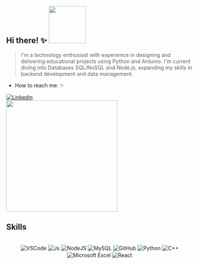 ##  Hi there! ✨ <img src="https://media2.giphy.com/media/v1.Y2lkPTc5MGI3NjExY3NxMzF4N3NubzV4endkY3pyZmt5Zjc0djhpd2V2djdhMTcwbmVsNSZlcD12MV9pbnRlcm5hbF9naWZfYnlfaWQmY3Q9cw/J2T2uTE0POCSQ/giphy.gif" width= 100> 

> I'm a technology enthusiast with experience in designing and delivering educational projects using Python and Arduino.
> I'm current diving into Databases SQL/NoSQL and Node.js, expanding my skills in backend development and data management.
- How to reach me: ✨
  <div>
<a href="www.linkedin.com/in/ana-julia-ogs" target="_blank">
 <img align="center" src="https://img.shields.io/badge/LinkedIn-0077B5?style=for-the-badge&logo=linkedin&logoColor=white" alt="Linkedin"/>
</a>

</div>
<br>

<img src= "https://github.com/user-attachments/assets/b6dd4cd5-9cdb-4026-bdf7-08b8d72ca6dd" width="300px">

  
 ## Skills
 
 <div align="center"><br>
  
 <img align="center" alt="VSCode" src="https://img.shields.io/badge/Visual_Studio_Code-0078D4?style=for-the-badge&logo=visual%20studio%20code&logoColor=white">
 <img align="center" alt="Js" src="https://img.shields.io/badge/JavaScript-323330?style=for-the-badge&logo=javascript&logoColor=F7DF1E">
 <img align="center" alt="NodeJS" src="https://img.shields.io/badge/Node.js-43853D?style=for-the-badge&logo=node.js&logoColor=white">
 <img align="center" alt="MySQL" src="https://img.shields.io/badge/MySQL-00000F?style=for-the-badge&logo=mysql&logoColor=white">
 <img align="center" alt="GitHub" src="https://img.shields.io/badge/GitHub-100000?style=for-the-badge&logo=github&logoColor=white">
 <img align="center" alt="Python" src="https://img.shields.io/badge/Python-14354C?style=for-the-badge&logo=python&logoColor=white">
 <img align="center" alt="C++" src="https://img.shields.io/badge/C%2B%2B-00599C?style=for-the-badge&logo=c%2B%2B&logoColor=white">
 <img align="center" alt="Microsoft Excel" src="https://img.shields.io/badge/Microsoft_Excel-217346?style=for-the-badge&logo=microsoft-excel&logoColor=white">
 <img align="center" alt="React" src="https://img.shields.io/badge/React-20232A?style=for-the-badge&logo=react&logoColor=61DAFB">

  <br/>
 <br>
